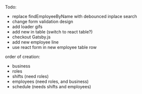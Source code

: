 Todo:
- replace findEmployeeByName with debounced inplace search
- change form validation design
- add loader gifs
- add new in table (switch to react table?)
- checkout Gatsby.js
- add new employee line
- use react form in new employee table row

order of creation:
- business
- roles
- shifts (need roles)
- employees (need roles, and business)
- schedule (needs shifts and employees)